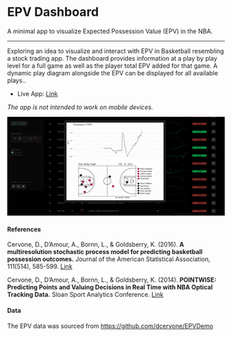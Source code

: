 # EPV Dashboard
A minimal app to visualize Expected Possession Value (EPV) in the NBA.

***

Exploring an idea to visualize and interact with EPV in Basketball resembling a stock trading app. The dashboard provides information at a play by play level for a full game as well as the player total EPV added for that game. A dynamic play diagram alongside the EPV can be displayed for all available plays.. 

* Live App: [Link](https://josedv.shinyapps.io/EPV_NBA_Dashboard/)

*The app is not intended to work on mobile devices.*

![](anim2.gif)

#### References

Cervone, D., D’Amour, A., Bornn, L., & Goldsberry, K. (2016). **A multiresolution stochastic process model for predicting basketball possession outcomes.** Journal of the American Statistical Association, 111(514), 585-599. [Link](https://arxiv.org/abs/1408.0777)

Cervone, D., D’Amour, A., Bornn, L., & Goldsberry, K. (2014). **POINTWISE: Predicting Points and Valuing Decisions in Real Time with NBA Optical Tracking Data.** Sloan Sport Analytics Conference. [Link](http://www.lukebornn.com/papers/cervone_ssac_2014.pdf)

#### Data

The EPV data was sourced from https://github.com/dcervone/EPVDemo
